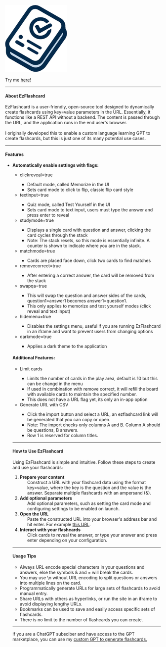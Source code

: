 <html>
  <body>
    <img src="https://github.com/SpiggieCode/ezflashcard/blob/main/ezflashcard.png?raw=true" alt="EzFlashcard">
    <p>
      Try me <a href="https://spiggiecode.github.io/ezflashcard/?Dungeons%20and%20Dragons%20creator=Gary%20Gygax&Star%20Wars%20planet=Tatooine&Main%20character%20in%20Harry%20Potter=Harry%20Potter&Programming%20language%20C++%20creator=Bjarne%20Stroustrup&First%20avenger=Captain%20America&Language%20for%20iOS%20development=Swift&Main%20character%20in%20Lord%20of%20the%20Rings=Frodo%20Baggins&Virtual%20currency=Bitcoin&Protagonist%20in%20The%20Matrix=Neo&Protagonist%20in%20Halo%20series=Master%20Chief&Encryption%20algorithm=AES&Flying%20owl%20in%20Harry%20Potter=Hedwig&Programming%20language%20for%20web%20development=JavaScript&First%20person%20on%20the%20moon=Neil%20Armstrong&First%20book%20of%20The%20Lord%20of%20the%20Rings=The%20Fellowship%20of%20the%20Ring&Wizard%20school%20in%20Harry%20Potter=Hogwarts&Creator%20of%20Sherlock%20Holmes=Arthur%20Conan%20Doyle&Language%20for%20Android%20development=Java&Main%20character%20in%20Game%20of%20Thrones=Jon%20Snow&Highest%20level%20in%20Dungeons%20and%20Dragons=20">here!</a>
    </p>
    <hr>

<h4>About EzFlashcard</h4>
<p>
  EzFlashcard is a user-friendly, open-source tool designed to dynamically create flashcards using key=value parameters in the URL. Essentially, it functions like a REST API without a backend. The content is passed through the URL, and the application runs in the end user's browser.
  <br><br>
  I originally developed this to enable a custom language learning GPT to create flashcards, but this is just one of its many potential use cases.
</p>

<hr>

<h4>Features</h4>
<ul>
  <li><b>Automatically enable settings with flags:</b></li>
 <ul>
                <li>clickreveal=true</li>
                <ul>
                    <li>Default mode, called Memorize in the UI</li>
                    <li>Sets card mode to click to flip, classic flip card style</li>
                </ul>
                <li>textinput=true</li>
                <ul>
                    <li>Quiz mode, called Test Yourself in the UI</li>
                    <li>Sets card mode to text input, users must type the answer and press enter to reveal</li>
                </ul>
                <li>studymode=true</li>
                <ul>
                    <li>Displays a single card with question and answer, clicking the card cycles through the stack</li>
                    <li>Note: The stack resets, so this mode is essentially infinite. A counter is shown to indicate
                        where you are in the stack.</li>
                </ul>
                <li>matchmode=true</li>
                <ul>
                    <li>Cards are placed face down, click two cards to find matches</li>
                </ul>
                </li>
                <li>removecorrect=true</li>
                <ul>
                    <li>After entering a correct answer, the card will be removed from the stack</li>
                </ul>
                <li>swapqa=true</li>
                <ul>
                    <li>This will swap the question and answer sides of the cards, question1=answer1 becomes
                        answer1=question1.</li>
                    <li>This only applies to memorize and test yourself modes (click reveal and text input)</li>
                </ul>
                <li>hidemenu=true</li>
                <ul>
                    <li>Disables the settings menu, useful if you are running EzFlashcard in an iframe and want to
                        prevent users from changing options</li>
                </ul>
                <li>darkmode=true</li>
                <ul>
                    <li>Applies a dark theme to the application</li>
                </ul>
            
</ul>
<h4>Additional Features:</h4>
<ul>
              <li>Limit cards</li>
            <ul>
                <li>Limits the number of cards in the play area, default is 10 but this can be changd in the menu
                </li>
                <li>If used in combination with remove correct, it will refill the board with available cards to
                    maintain the specified number.</li>
                <li>This does not have a URL flag yet, its only an in-app option</li>
            </ul>
            <li>Generate URL with CSV</li>
            <ul>
                <li>Click the import button and select a URL, an ezflashcard link will be generated that you can copy or open.</li>
                <li>Note: The import checks only columns A and B. Column A should be questions, B answers.</li>
                <li>Row 1 is reserved for column titles.</li>
            </ul>
</ul>

<hr>

<h4>How to Use EzFlashcard</h4>
<p>
  Using EzFlashcard is simple and intuitive. Follow these steps to create and use your flashcards:
</p>
<ol>
  <li>
    <b>Prepare your content</b> <ul>Construct a URL with your flashcard data using the format key=value, where the key is the question and the value is the answer. Separate multiple flashcards with an ampersand (&).</ul>
  </li>
    <li>
        <b>Add optional parameters</b> <ul>Add optional parameters, such as setting the card mode and configuring settings to be enabled on launch.</ul>
    </li>
  <li>
    <b>Open the URL</b> <ul>Paste the constructed URL into your browser's address bar and hit enter. For example <a href="https://spiggiecode.github.io/ezflashcard/?What%20is%204%2B4%3F=8&Who%20created%20Dungeons%20%26%20Dragons%3F=Gary%20Gygax&What%20is%20the%20meaning%20to%20life%2C%20the%20universe%2C%20and%20everything%3F=42&clickreveal=true">this URL</a>.</ul>
  </li>
  <li>
    <b>Interact with your flashcards</b> <ul>Click cards to reveal the answer, or type your answer and press enter depending on your configuration.</ul>
  </li>

</ol>

<hr>

<h4>Usage Tips</h4>
<ul>
  <li>Always URL encode special characters in your questions and answers, else the symbols & and = will break the cards.
  <li>You may use \n without URL encoding to split questions or answers into multiple lines on the card.
  <li>Programmatically generate URLs for large sets of flashcards to avoid manual entry.</li>
  <li>Share URLs with others as hyperlinks, or run the site in an iframe to avoid displaying lengthy URLs.</li>
  <li>Bookmarks can be used to save and easily access specific sets of flashcards.</li>
  <li>There is no limit to the number of flashcards you can create.</li>
</ul>
  </body>
</html>

<hr>

<p>If you are a ChatGPT subsciber and have access to the GPT marketplace, you can use my <a href="https://chatgpt.com/g/g-OP3fFIA5g-ezflashcard-helper">custom GPT to generate flashcards.</a></p>
